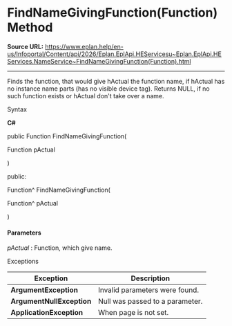 # FindNameGivingFunction(Function) Method

**Source URL:** https://www.eplan.help/en-us/Infoportal/Content/api/2026/Eplan.EplApi.HEServicesu~Eplan.EplApi.HEServices.NameService~FindNameGivingFunction(Function).html

---

Finds the function, that would give hActual the function name, if hActual has no instance name parts (has no visible device tag). Returns NULL, if no such function exists or hActual don't take over a name.

Syntax

**C#**



public Function FindNameGivingFunction( 

   Function pActual

)

public:

Function^ FindNameGivingFunction( 

   Function^ pActual

)


#### Parameters

*pActual*
:   Function, which give name.

Exceptions

| Exception | Description |
| --- | --- |
| **ArgumentException** | Invalid parameters were found. |
| **ArgumentNullException** | Null was passed to a parameter. |
| **ApplicationException** | When page is not set. |
